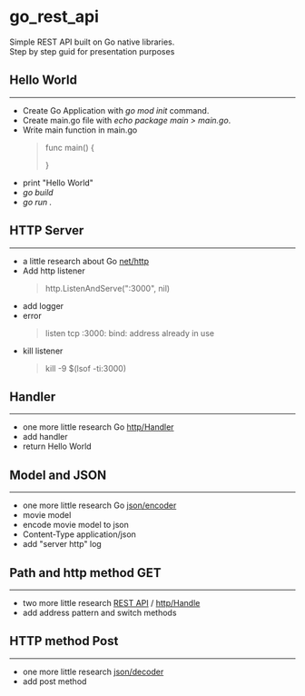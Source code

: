 # go_rest_api
Simple REST API built on Go native libraries.  
Step by step guid for presentation purposes

## Hello World
---
- Create Go Application with *go mod init* command.  
- Create main.go file with *echo package main > main.go*.  
- Write main function in main.go    
    >    func main() {
    >
    >   }
- print "Hello World"
- *go build*
- *go run .*

## HTTP Server
---
- a little research about Go [net/http](https://pkg.go.dev/net/http)
- Add http listener
    >   http.ListenAndServe(":3000", nil)
- add logger
- error 
    > listen tcp :3000: bind: address already in use
- kill listener 
    >   kill -9 $(lsof -ti:3000)

## Handler
---
- one more little research Go [http/Handler](https://pkg.go.dev/net/http#Handler)
- add handler 
- return Hello World

## Model and JSON
---
- one more little research Go [json/encoder](https://pkg.go.dev/encoding/json#Encoder)
- movie model
- encode movie model to json
- Content-Type application/json
- add "server http" log

## Path and http method GET
---
- two more little research [REST API](https://www.restapitutorial.com/lessons/restquicktips.html) / [http/Handle](https://pkg.go.dev/net/http#Handle)
- add address pattern and switch methods

## HTTP method Post
---
- one more little research [json/decoder](https://pkg.go.dev/encoding/json#Decoder)
- add post method


